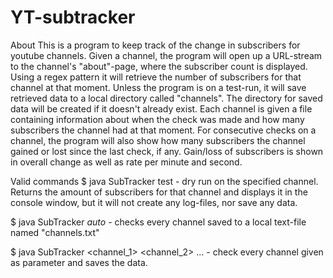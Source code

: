 # YT-subtracker

About
This is a program to keep track of the change in subscribers for youtube channels.
Given a channel, the program will open up a URL-stream to the channel's "about"-page, where the subscriber 
count is displayed. Using a regex pattern it will retrieve the number of subscribers for that channel at that
moment. Unless the program is on a test-run, it will save retrieved data to a local directory called "channels". 
The directory for saved data will be created if it doesn't already exist.
Each channel is given a file containing information about when the check was made and how many subscribers
the channel had at that moment. For consecutive checks on a channel, the program will also show how many 
subscribers the channel gained or lost since the last check, if any.
Gain/loss of subscribers is shown in overall change as well as rate per minute and second.


Valid commands
$ java SubTracker test <channel name> - dry run on the specified channel. Returns the amount of subscribers 
    for that channel and displays it in the console window, but it will not create any log-files, nor save 
    any data.

$ java SubTracker $auto$ - checks every channel saved to a local text-file named "channels.txt"

$ java SubTracker <channel_1> <channel_2> ... - check every channel given as parameter and saves the data.
